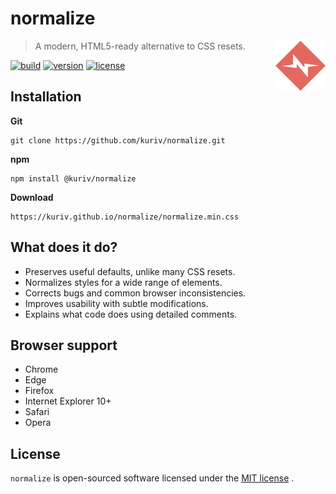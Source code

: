 # normalize

<a href="https://github.com/kuriv/normalize">
	<img src="normalize.svg" width="80" height="80" align="right">
</a>

> A modern, HTML5-ready alternative to CSS resets.

[![build][build-image]][build-url]
[![version][version-image]][version-url]
[![license][license-image]][license-url]

## Installation

**Git**

```
git clone https://github.com/kuriv/normalize.git
```

**npm**

```
npm install @kuriv/normalize
```

**Download**

```
https://kuriv.github.io/normalize/normalize.min.css
```

## What does it do?

* Preserves useful defaults, unlike many CSS resets.
* Normalizes styles for a wide range of elements.
* Corrects bugs and common browser inconsistencies.
* Improves usability with subtle modifications.
* Explains what code does using detailed comments.

## Browser support

* Chrome
* Edge
* Firefox
* Internet Explorer 10+
* Safari
* Opera

## License

`normalize` is open-sourced software licensed under the [MIT license](https://opensource.org/licenses/MIT) .



[build-image]: https://img.shields.io/badge/build-passing-brightgreen	"build"
[build-url]: https://github.com/kuriv/normalize	"build"
[version-image]: https://img.shields.io/badge/version-v1.0.5-blue	"version"
[version-url]: https://github.com/kuriv/normalize	"version"
[license-image]: https://img.shields.io/badge/license-MIT-green	"license"
[license-url]: https://opensource.org/licenses/MIT	"license"
